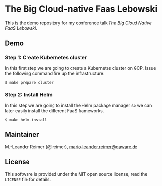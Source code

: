 # The Big Cloud-native Faas Lebowski

This is the demo repository for my conference talk *The Big Cloud Native FaaS Lebowski*.

## Demo

### Step 1: Create Kubernetes cluster

In this first step we are going to create a Kubernetes cluster on GCP. Issue the
following command fire up the infrastructure:
```
$ make prepare cluster
```

### Step 2: Install Helm

In this step we are going to install the Helm package manager so we can later easily
install the different FaaS frameworks.

```
$ make helm-install
```

## Maintainer

M.-Leander Reimer (@lreimer), <mario-leander.reimer@qaware.de>

## License

This software is provided under the MIT open source license, read the `LICENSE`
file for details.
